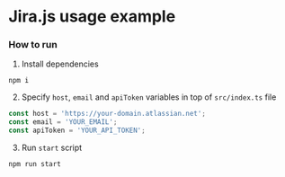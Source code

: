 # Jira.js usage example

### How to run

1. Install dependencies

```shell
npm i
```

2. Specify `host`, `email` and `apiToken` variables in top of `src/index.ts` file

```ts
const host = 'https://your-domain.atlassian.net';
const email = 'YOUR_EMAIL';
const apiToken = 'YOUR_API_TOKEN';
```

3. Run `start` script

```shell
npm run start
```
